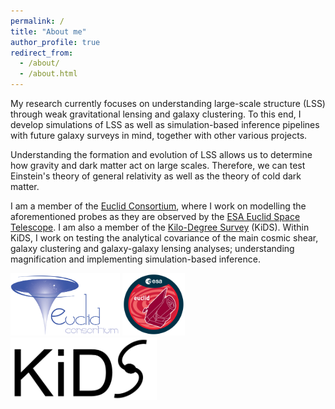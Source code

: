 ```yaml
---
permalink: /
title: "About me"
author_profile: true
redirect_from: 
  - /about/
  - /about.html
---
```


My research currently focuses on understanding large-scale structure (LSS) through weak gravitational lensing and galaxy clustering. To this end, I develop simulations of LSS as well as simulation-based inference pipelines with future galaxy surveys in mind, together with other various projects.

Understanding the formation and evolution of LSS allows us to determine how gravity and dark matter act on large scales. Therefore, we can test Einstein's theory of general relativity as well as the theory of cold dark matter.

I am a member of the [Euclid Consortium](https://www.euclid-ec.org/), where I work on modelling the aforementioned probes as they are observed by the [ESA Euclid Space Telescope](https://www.cosmos.esa.int/web/euclid). I am also a member of the [Kilo-Degree Survey](https://kids.strw.leidenuniv.nl/) (KiDS). Within KiDS, I work on testing the analytical covariance of the main cosmic shear, galaxy clustering and galaxy-galaxy lensing analyses; understanding magnification and implementing simulation-based inference.



<img src="/images/Euclid_consortium_logo.png" alt="Euclid Consortium" height=100> <img src="/images/Euclid_logo_pillars.png" alt="ESA Euclid Space Telescope" height=100> <img src="/images/KiDS_logo.jpg" alt="ESO Kilo-Degree Survey" height=100>
